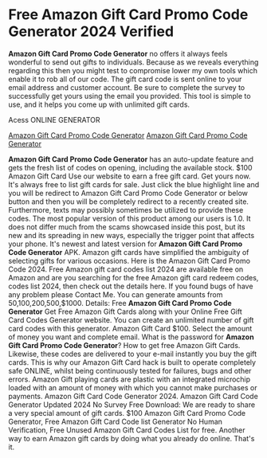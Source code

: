 # Free Amazon Gift Card Promo Code Generator 2024 Verified

**Amazon Gift Card Promo Code Generator** no offers it always feels wonderful to send out gifts to individuals. Because as we reveals everything regarding this then you might test to compromise lower my own tools which enable it to rob all of our code. The gift card code is sent online to your email address and customer account. Be sure to complete the survey to successfully get yours using the email you provided. This tool is simple to use, and it helps you come up with unlimited gift cards.

Acess ONLINE GENERATOR

[Amazon Gift Card Promo Code Generator](http://tnpps.xyz/0ehwb6d)
[Amazon Gift Card Promo Code Generator](http://tnpps.xyz/0ehwb6d)

**Amazon Gift Card Promo Code Generator** has an auto-update feature and gets the fresh list of codes on opening, including the available stock. $100 Amazon Gift Card Use our website to earn a free gift card. Get yours now. It's always free to list gift cards for sale. 
Just click the blue highlight line and you will be redirect to Amazon Gift Card Promo Code Generator or below button and then you will be completely redirect to a recently created site. Furthermore, texts may possibly sometimes be utilized to provide these codes. The most popular version of this product among our users is 1.0. It does not differ much from the scams showcased inside this post, but its new and its spreading in new ways, especially the trigger point that affects your phone.
It's newest and latest version for **Amazon Gift Card Promo Code Generator** APK. Amazon gift cards have simplified the ambiguity of selecting gifts for various occasions. Here is the Amazon Gift Card Promo Code 2024. Free Amazon gift card codes list 2024 are available free on Amazon and are you searching for the free Amazon gift card redeem codes, codes list 2024, then check out the details here. If you found bugs of have any problem please Contact Me. You can generate amounts from $50,$100,$200,$500,$1000.
Details: Free **Amazon Gift Card Promo Code Generator** Get Free Amazon Gift Cards along with your Online Free Gift Card Codes Generator website. You can create an unlimited number of gift card codes with this generator. Amazon Gift Card $100. Select the amount of money you want and complete email. 
What is the password for **Amazon Gift Card Promo Code Generator**? How to get free Amazon Gift Cards. Likewise, these codes are delivered to your e-mail instantly you buy the gift cards. This is why our Amazon Gift Card hack is built to operate completely safe ONLINE, whilst being continuously tested for failures, bugs and other errors. Amazon Gift playing cards are plastic with an integrated microchip loaded with an amount of money with which you cannot make purchases or payments. Amazon Gift Card Code Generator 2024. Amazon Gift Card Code Generator Updated 2024 No Survey Free Download: We are ready to share a very special amount of gift cards.
$100 Amazon Gift Card Promo Code Generator, Free Amazon Gift Card Code list Generator No Human Verification, Free Unused Amazon Gift Card Codes List for free. Another way to earn Amazon gift cards by doing what you already do online. That's it.